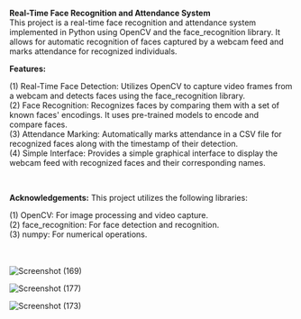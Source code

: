 **Real-Time Face Recognition and Attendance System** <br/>
This project is a real-time face recognition and attendance system implemented in Python using OpenCV and the face_recognition library. It allows for automatic recognition of faces captured by a webcam feed and marks attendance for recognized individuals.


**Features:**

(1) Real-Time Face Detection: Utilizes OpenCV to capture video frames from a webcam and detects faces using the face_recognition library. <br/>
(2) Face Recognition: Recognizes faces by comparing them with a set of known faces' encodings. It uses pre-trained models to encode and compare faces. <br/>
(3) Attendance Marking: Automatically marks attendance in a CSV file for recognized faces along with the timestamp of their detection.<br/>
(4) Simple Interface: Provides a simple graphical interface to display the webcam feed with recognized faces and their corresponding names.<br/>

<br/>

**Acknowledgements:**
This project utilizes the following libraries:

(1) OpenCV: For image processing and video capture.<br/>
(2) face_recognition: For face detection and recognition.<br/>
(3) numpy: For numerical operations.<br/>
<br/><br/>

![Screenshot (169)](https://github.com/KavindaSGit/Real_Time_Face_Recognition_and_Attendance_System/assets/126879461/793f874c-4e18-4098-ba6e-4425e2724b1e)

![Screenshot (177)](https://github.com/KavindaSGit/Real_Time_Face_Recognition_and_Attendance_System/assets/126879461/4be0f5cc-2b44-422d-9a09-2c75d220ddd2)

![Screenshot (173)](https://github.com/KavindaSGit/Real_Time_Face_Recognition_and_Attendance_System/assets/126879461/3591078b-38e4-4f12-8583-7d9416f456cc)


